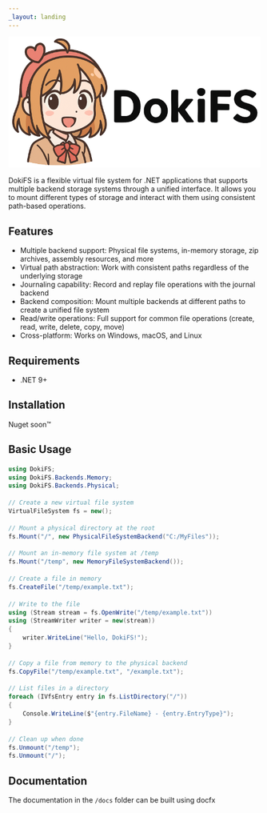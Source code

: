 ```yaml
---
_layout: landing
---
```


![plot](./images/dokifs.png)

DokiFS is a flexible virtual file system for .NET applications that supports multiple backend storage systems through a
unified interface. It allows you to mount different types of storage and interact with them using consistent path-based operations.

## Features
* Multiple backend support: Physical file systems, in-memory storage, zip archives, assembly resources, and more
* Virtual path abstraction: Work with consistent paths regardless of the underlying storage
* Journaling capability: Record and replay file operations with the journal backend
* Backend composition: Mount multiple backends at different paths to create a unified file system
* Read/write operations: Full support for common file operations (create, read, write, delete, copy, move)
* Cross-platform: Works on Windows, macOS, and Linux

## Requirements
* .NET 9+

## Installation

Nuget soon™

## Basic Usage

```csharp
using DokiFS;
using DokiFS.Backends.Memory;
using DokiFS.Backends.Physical;

// Create a new virtual file system
VirtualFileSystem fs = new();

// Mount a physical directory at the root
fs.Mount("/", new PhysicalFileSystemBackend("C:/MyFiles"));

// Mount an in-memory file system at /temp
fs.Mount("/temp", new MemoryFileSystemBackend());

// Create a file in memory
fs.CreateFile("/temp/example.txt");

// Write to the file
using (Stream stream = fs.OpenWrite("/temp/example.txt"))
using (StreamWriter writer = new(stream))
{
    writer.WriteLine("Hello, DokiFS!");
}

// Copy a file from memory to the physical backend
fs.CopyFile("/temp/example.txt", "/example.txt");

// List files in a directory
foreach (IVfsEntry entry in fs.ListDirectory("/"))
{
    Console.WriteLine($"{entry.FileName} - {entry.EntryType}");
}

// Clean up when done
fs.Unmount("/temp");
fs.Unmount("/");
```

## Documentation
The documentation in the `/docs` folder can be built using docfx
